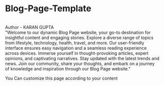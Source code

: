 # Blog-Page-Template
<br>
Author - KARAN GUPTA
<br>
"Welcome to our dynamic Blog Page website, your go-to destination for insightful content and engaging stories.
Explore a diverse range of topics from lifestyle, technology, health, travel, and more. Our user-friendly interface ensures easy navigation and a seamless reading experience across devices.
Immerse yourself in thought-provoking articles, expert opinions, and captivating narratives. Stay updated with the latest trends and news.
Join our community, share your thoughts, and embark on a journey of knowledge and inspiration through our Blog Page website."

You Can customize this page according to your content
